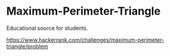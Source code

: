 # Maximum-Perimeter-Triangle
Educational source for students.

https://www.hackerrank.com/challenges/maximum-perimeter-triangle/problem
